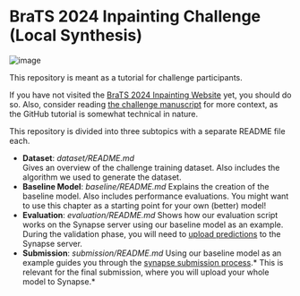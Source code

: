 # BraTS 2024 Inpainting Challenge (Local Synthesis)

![image](https://github.com/user-attachments/assets/12161475-45ab-4995-9f4d-2803fdf81285)


This repository is meant as a tutorial for challenge participants. 

If you have not visited the [BraTS 2024 Inpainting Website]([https://www.synapse.org/#!Synapse:syn51156910/wiki/622357](https://www.synapse.org/Synapse:syn53708249/wiki/627498)) yet, you should do so. Also, consider reading [the challenge manuscript](https://arxiv.org/abs/2305.08992) for more context, as the GitHub tutorial is somewhat technical in nature.

This repository is divided into three subtopics with a separate README file each.
- **Dataset**: *dataset/README.md*  
    Gives an overview of the challenge training dataset. Also includes the algorithm we used to generate the dataset.
- **Baseline Model**: *baseline/README.md*
    Explains the creation of the baseline model. Also includes performance evaluations. You might want to use this chapter as a starting point for your own (better) model!
- **Evaluation**: *evaluation/README.md*
    Shows how our evaluation script works on the Synapse server using our baseline model as an example. During the validation phase, you will need to [upload predictions](https://www.synapse.org/Synapse:syn51156910/wiki/622885) to the Synapse server.
- **Submission**: *submission/README.md*
    Using our baseline model as an example guides you through the [synapse submission process](https://www.synapse.org/Synapse:syn51156910/wiki/622674).\* This is relevant for the final submission, where you will upload your whole model to Synapse.\*
